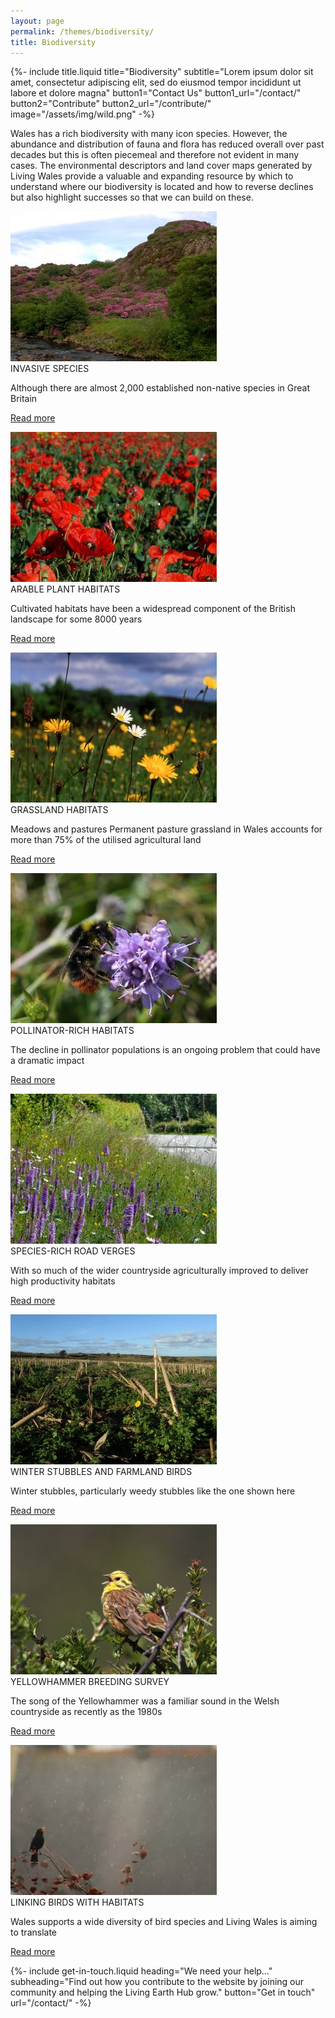 ```yaml
---
layout: page
permalink: /themes/biodiversity/
title: Biodiversity
---
```


{%-
        include title.liquid
        title="Biodiversity"
        subtitle="Lorem ipsum dolor sit amet, consectetur adipiscing elit, sed do eiusmod tempor incididunt ut labore et dolore magna"
        button1="Contact Us" button1_url="/contact/"
        button2="Contribute" button2_url="/contribute/"
        image="/assets/img/wild.png"
-%}

<!-- country-subpage-blog-start -->
<div class="container mt-80 mb-80 future-landscapes-main">
    <div class="row">
        <div class="col-12 col-sm-12 col-md-10 offset-md-1 mb-80">
            <p>Wales has a rich biodiversity with many icon species. However, the abundance and distribution of fauna and flora has reduced overall over past decades but this is often piecemeal and therefore not evident in many cases. The environmental descriptors and land cover maps generated by Living Wales provide a valuable and expanding resource by which to understand where our biodiversity is located and how to reverse declines but also highlight successes so that we can build on these.</p>
        </div>
    </div>
    <div class="row">
        <div class="col-12 col-sm-6 col-md-4">
            <a href="#"><img src="/assets/img/invasive-species.jpg" alt="img"></a>
            <div class="future-dsc">
                <div class="future-dsc-title">INVASIVE SPECIES</div>
                <p>Although there are almost 2,000 established non-native species in Great Britain</p>
                <p class="pt-2"><a href="#" class="learn-more-link">Read more</a></p>
            </div>
        </div>
        <div class="col-12 col-sm-6 col-md-4">
            <a href="#"><img src="/assets/img/plant-habitats.jpg" alt="img"></a>
            <div class="future-dsc">
                <div class="future-dsc-title">ARABLE PLANT HABITATS</div>
                <p>Cultivated habitats have been a widespread component of the British landscape for some 8000 years</p>
                <p class="pt-2"><a href="#" class="learn-more-link">Read more</a></p>
            </div>
        </div>
        <div class="col-12 col-sm-6 col-md-4">
            <a href="#"><img src="/assets/img/grassland-habitats.jpg" alt="img"></a>
            <div class="future-dsc">
                <div class="future-dsc-title">GRASSLAND HABITATS</div>
                <p>Meadows and pastures Permanent pasture grassland in Wales accounts for more than 75% of the utilised agricultural land</p>
                <p class="pt-2"><a href="#" class="learn-more-link">Read more</a></p>
            </div>
        </div>
        <div class="col-12 col-sm-6 col-md-4">
            <a href="#"><img src="/assets/img/polli-habitats.jpg" alt="img"></a>
            <div class="future-dsc">
                <div class="future-dsc-title">POLLINATOR-RICH HABITATS</div>
                <p>The decline in pollinator populations is an ongoing problem that could have a dramatic impact</p>
                <p class="pt-2"><a href="#" class="learn-more-link">Read more</a></p>
            </div>
        </div>
        <div class="col-12 col-sm-6 col-md-4">
            <a href="#"><img src="/assets/img/road-verges.jpg" alt="img"></a>
            <div class="future-dsc">
                <div class="future-dsc-title">SPECIES-RICH ROAD VERGES</div>
                <p>With so much of the wider countryside agriculturally improved to deliver high productivity habitats</p>
                <p class="pt-2"><a href="#" class="learn-more-link">Read more</a></p>
            </div>
        </div>
        <div class="col-12 col-sm-6 col-md-4">
            <a href="#"><img src="/assets/img/stubble-farmland-birds.jpg" alt="img"></a>
            <div class="future-dsc">
                <div class="future-dsc-title">WINTER STUBBLES AND FARMLAND BIRDS</div>
                <p>Winter stubbles, particularly weedy stubbles like the one shown here</p>
                <p class="pt-2"><a href="#" class="learn-more-link">Read more</a></p>
            </div>
        </div>
        <div class="col-12 col-sm-6 col-md-4">
            <a href="#"><img src="/assets/img/yellowhammer-breeding.jpg" alt="img"></a>
            <div class="future-dsc">
                <div class="future-dsc-title">YELLOWHAMMER BREEDING SURVEY</div>
                <p>The song of the Yellowhammer was a familiar sound in the Welsh countryside as recently as the 1980s</p>
                <p class="pt-2"><a href="#" class="learn-more-link">Read more</a></p>
            </div>
        </div>
        <div class="col-12 col-sm-6 col-md-4">
            <a href="#"><img src="/assets/img/birds-with-habitats.jpg" alt="img"></a>
            <div class="future-dsc">
                <div class="future-dsc-title">LINKING BIRDS WITH HABITATS</div>
                <p>Wales supports a wide diversity of bird species and Living Wales is aiming to translate</p>
                <p class="pt-2"><a href="#" class="learn-more-link">Read more</a></p>
            </div>
        </div>
    </div>
</div>
<!-- country-subpage-blog-end -->

{%-
        include get-in-touch.liquid
        heading="We need your help&hellip;"
        subheading="Find out how you contribute to the website by joining our community and helping the Living Earth Hub grow."
        button="Get in touch"
        url="/contact/"
-%}